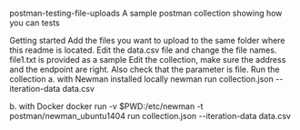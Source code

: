 postman-testing-file-uploads
A sample postman collection showing how you can tests

Getting started
Add the files you want to upload to the same folder where this readme is located.
Edit the data.csv file and change the file names. file1.txt is provided as a sample
Edit the collection, make sure the address and the endpoint are right. Also check that the parameter is file.
Run the collection
a. with Newman installed locally    newman run collection.json --iteration-data data.csv

b. with Docker    docker run -v $PWD:/etc/newman -t postman/newman_ubuntu1404 run collection.json --iteration-data data.csv  
